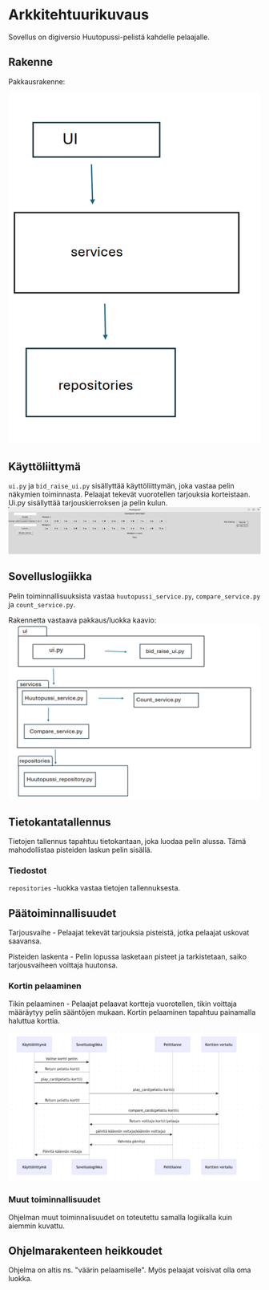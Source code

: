 # Arkkitehtuurikuvaus
Sovellus on digiversio Huutopussi-pelistä kahdelle pelaajalle. 

## Rakenne
Pakkausrakenne:

![](./kuvat/pakkausrakenne.png) 


## Käyttöliittymä

`ui.py` ja `bid_raise_ui.py` sisällyttää käyttöliittymän, joka vastaa pelin näkymien toiminnasta. Pelaajat tekevät vuorotellen tarjouksia korteistaan. Ui.py sisällyttää tarjouskierroksen ja pelin kulun. 
![](./kuvat/kayttoliittyma.png) 

## Sovelluslogiikka

Pelin toiminnallisuuksista vastaa `huutopussi_service.py`, `compare_service.py` ja `count_service.py`.

Rakennetta vastaava pakkaus/luokka kaavio:
![](./kuvat/pakkauskaavio.png) 

## Tietokantatallennus

Tietojen tallennus tapahtuu tietokantaan, joka luodaa pelin alussa. Tämä mahodollistaa pisteiden laskun pelin sisällä. 


### Tiedostot

`repositories` -luokka vastaa tietojen tallennuksesta.

## Päätoiminnallisuudet
Tarjousvaihe -  Pelaajat tekevät tarjouksia pisteistä, jotka pelaajat uskovat saavansa.

Pisteiden laskenta - Pelin lopussa lasketaan pisteet ja tarkistetaan, saiko tarjousvaiheen voittaja huutonsa.

### Kortin pelaaminen

Tikin pelaaminen - Pelaajat pelaavat kortteja vuorotellen, tikin voittaja määräytyy pelin sääntöjen mukaan. Kortin pelaaminen tapahtuu painamalla haluttua korttia.

![](./kuvat/sequencediagram.png) 

### Muut toiminnallisuudet

Ohjelman muut toiminnalisuudet on toteutettu samalla logiikalla kuin aiemmin kuvattu.

## Ohjelmarakenteen heikkoudet

Ohjelma on altis ns. "väärin pelaamiselle". Myös pelaajat voisivat olla oma luokka.
